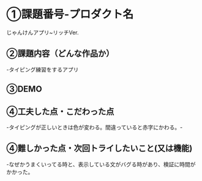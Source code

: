 # ①課題番号-プロダクト名
じゃんけんアプリ~リッチVer.

## ②課題内容（どんな作品か）
-タイピング練習をするアプリ

## ③DEMO


## ④工夫した点・こだわった点
-タイピングが正しいときは色が変わる。間違っていると赤字にかわる。-

## ④難しかった点・次回トライしたいこと(又は機能)
-なぜかうまくいってる時と、表示している文がバグる時があり、検証に時間がかかった。

